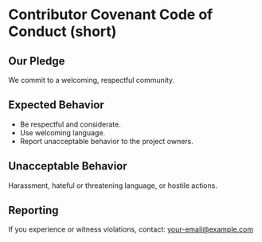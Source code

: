 # Contributor Covenant Code of Conduct (short)

## Our Pledge
We commit to a welcoming, respectful community.

## Expected Behavior
- Be respectful and considerate.
- Use welcoming language.
- Report unacceptable behavior to the project owners.

## Unacceptable Behavior
Harassment, hateful or threatening language, or hostile actions.

## Reporting
If you experience or witness violations, contact: <your-email@example.com>
